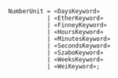 <!-- This file is generated automatically by infrastructure scripts. Please don't edit by hand. -->

```{ .ebnf .slang-ebnf #NumberUnit }
NumberUnit = «DaysKeyword»
           | «EtherKeyword»
           | «FinneyKeyword»
           | «HoursKeyword»
           | «MinutesKeyword»
           | «SecondsKeyword»
           | «SzaboKeyword»
           | «WeeksKeyword»
           | «WeiKeyword»;
```
